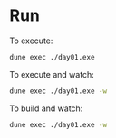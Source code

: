 # Run

To execute:

```sh
dune exec ./day01.exe
```

To execute and watch:

```sh
dune exec ./day01.exe -w
```

To build and watch:

```sh
dune exec ./day01.exe -w
```
